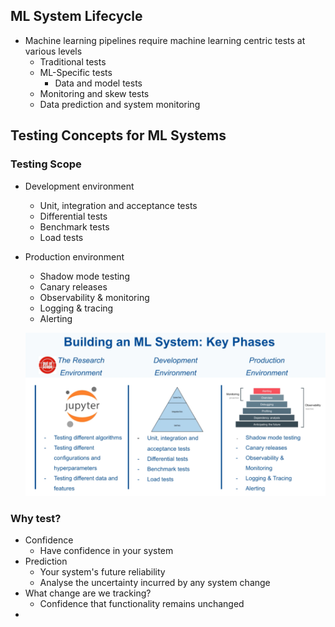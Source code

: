 ## ML System Lifecycle
- Machine learning pipelines require machine learning centric tests at various levels
    - Traditional tests
    - ML-Specific tests
        - Data and model tests
    - Monitoring and skew tests
    - Data prediction and system monitoring

## Testing Concepts for ML Systems
### Testing Scope
- Development environment
    - Unit, integration and acceptance tests
    - Differential tests
    - Benchmark tests
    - Load tests
- Production environment
    - Shadow mode testing
    - Canary releases
    - Observability & monitoring
    - Logging & tracing
    - Alerting
    
    ![alt text](images\testing_phases.png "Title")

### Why test?
- Confidence
    - Have confidence in your system
- Prediction
    - Your system's future reliability
    - Analyse the uncertainty incurred by any system change
- What change are we tracking?
    - Confidence that functionality remains unchanged
- 